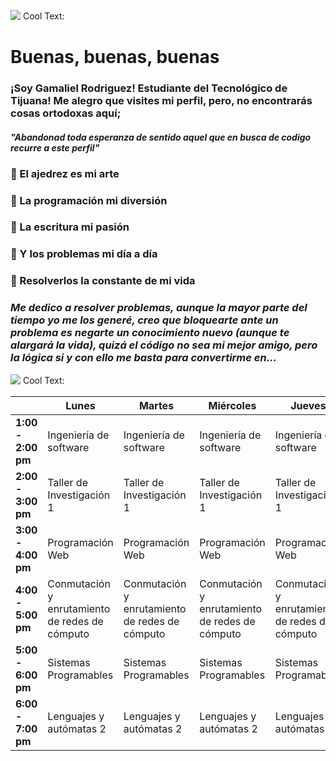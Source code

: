 ![](https://images.cooltext.com/5548655.png)
<a href="http://cooltext.com" target="_top"><img src="https://cooltext.com/images/ct_pixel.gif" width="80" height="15" alt="Cool Text: Logo and Graphics Generator" border="0" /></a>

# Buenas, buenas, buenas
### ¡Soy Gamaliel Rodriguez! Estudiante del Tecnológico de Tijuana! Me alegro que visites mi perfil, pero, no encontrarás cosas ortodoxas aquí;
#### _"Abandonad toda esperanza de sentido aquel que en busca de codigo recurre a este perfil"_


### 🔑 El ajedrez es mi arte
### 🔑 La programación mi diversión
### 🔑 La escritura mi pasión
### 🔑 Y los problemas mi día a día
### 🔑 Resolverlos la constante de mi vida

### _Me dedico a resolver problemas, aunque la mayor parte del tiempo yo me los generé, creo que bloquearte ante un problema es negarte un conocimiento nuevo (aunque te alargará la vida), quizá el código no sea mi mejor amigo, pero la lógica si y con ello me basta para convertirme en..._
![](https://images.cooltext.com/5553830.png)
<a href="http://cooltext.com" target="_top"><img src="https://cooltext.com/images/ct_pixel.gif" width="80" height="15" alt="Cool Text: Logo and Graphics Generator" border="0" /></a>



|                    | **Lunes**                                      | **Martes**                                     | **Miércoles**                                  | **Jueves**                                     | **Viernes**                                    |
|--------------------|------------------------------------------------|------------------------------------------------|------------------------------------------------|------------------------------------------------|------------------------------------------------|
| **1:00 - 2:00 pm** |             Ingeniería de software             |             Ingeniería de software             |             Ingeniería de software             |             Ingeniería de software             |             Ingeniería de software             |
| **2:00 - 3:00 pm** |            Taller de Investigación 1           |            Taller de Investigación 1           |            Taller de Investigación 1           |            Taller de Investigación 1           |                                                |
| **3:00 - 4:00 pm** |                Programación Web                |                Programación Web                |                Programación Web                |                Programación Web                |                Programación Web                |
| **4:00 - 5:00 pm** | Conmutación y enrutamiento de redes de cómputo | Conmutación y enrutamiento de redes de cómputo | Conmutación y enrutamiento de redes de cómputo | Conmutación y enrutamiento de redes de cómputo | Conmutación y enrutamiento de redes de cómputo |
| **5:00 - 6:00 pm** |              Sistemas Programables             |              Sistemas Programables             |              Sistemas Programables             |              Sistemas Programables             |                                                |
| **6:00 - 7:00 pm** |             Lenguajes y autómatas 2            |             Lenguajes y autómatas 2            |             Lenguajes y autómatas 2            |             Lenguajes y autómatas 2            |             Lenguajes y autómatas 2            |


